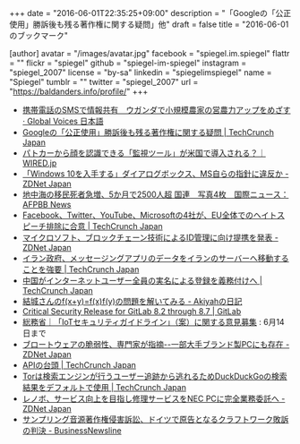 +++
date = "2016-06-01T22:35:25+09:00"
description = "「Googleの「公正使用」勝訴後も残る著作権に関する疑問」他"
draft = false
title = "2016-06-01 のブックマーク"

[author]
  avatar = "/images/avatar.jpg"
  facebook = "spiegel.im.spiegel"
  flattr = ""
  flickr = "spiegel"
  github = "spiegel-im-spiegel"
  instagram = "spiegel_2007"
  license = "by-sa"
  linkedin = "spiegelimspiegel"
  name = "Spiegel"
  tumblr = ""
  twitter = "spiegel_2007"
  url = "https://baldanders.info/profile/"
+++

- [携帯電話のSMSで情報共有　ウガンダで小規模農家の営農力アップをめざす · Global Voices 日本語](https://jp.globalvoices.org/2016/06/01/40290/)
- [Googleの「公正使用」勝訴後も残る著作権に関する疑問 | TechCrunch Japan](http://jp.techcrunch.com/2016/05/31/20160527copyright-questions-remain-after-googles-fair-use-victory/)
- [パトカーから顔を認識できる「監視ツール」が米国で導入される？｜WIRED.jp](http://wired.jp/2016/05/31/triple-threat-the-all-in-one-lpr-speedometer-and-facial-recognition-scanner/)
- [「Windows 10を入手する」ダイアログボックス、MS自らの指針に違反か - ZDNet Japan](http://japan.zdnet.com/article/35083458/)
- [地中海の移民死者急増、5か月で2500人超 国連　写真4枚　国際ニュース：AFPBB News](http://www.afpbb.com/articles/-/3088965)
- [Facebook、Twitter、YouTube、Microsoftの4社が、EU全体でのヘイトスピーチ排除に合意 | TechCrunch Japan](http://jp.techcrunch.com/2016/06/01/20160531facebook-twitter-youtube-and-microsoft-agree-to-remove-hate-speech-across-the-eu/)
- [マイクロソフト、ブロックチェーン技術によるID管理に向け提携を発表 - ZDNet Japan](http://japan.zdnet.com/article/35083525/)
- [イラン政府、メッセージングアプリのデータをイランのサーバーへ移動することを強要 | TechCrunch Japan](http://jp.techcrunch.com/2016/05/31/20160530iran-forces-messaging-apps-to-move-data-to-iranian-servers/)
- [中国がインターネットユーザー全員の実名による登録を義務付けへ | TechCrunch Japan](http://jp.techcrunch.com/2016/06/01/20160601china-attempts-to-reinforce-real-name-registration-for-internet-users/)
- [結城さんのf(x+y)=f(x)f(y)の問題を解いてみる - Akiyahの日記](http://akiyah.hatenablog.com/entry/2016/05/29/013944)
- [Critical Security Release for GitLab 8.2 through 8.7 | GitLab](https://about.gitlab.com/2016/05/02/cve-2016-4340-patches/)
- [総務省｜「IoTセキュリティガイドライン」（案）に関する意見募集](http://www.soumu.go.jp/menu_news/s-news/01ryutsu03_02000107.html) : 6月14日まで
- [ブロートウェアの脆弱性、専門家が指摘--一部大手ブランド製PCにも存在 - ZDNet Japan](http://japan.zdnet.com/article/35083530/)
- [APIの台頭 | TechCrunch Japan](http://jp.techcrunch.com/2016/05/31/20160521the-rise-of-apis/)
- [Torは検索エンジンが行うユーザー追跡から逃れるためDuckDuckGoの検索結果をデフォルトで使用 | TechCrunch Japan](http://jp.techcrunch.com/2016/05/31/20160531tor-switches-to-duckduckgo-search-results-by-default/)
- [レノボ、サービス向上を目指し修理サービスをNEC PCに完全業務委託へ - ZDNet Japan](http://japan.zdnet.com/article/35083502/)
- [サンプリング音源著作権侵害訴訟、ドイツで原告となるクラフトワーク敗訴の判決 - BusinessNewsline](http://business.newsln.jp/news/201605311030310000.html)
